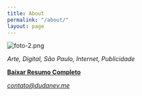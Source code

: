 ```yaml
---
title: About
permalink: "/about/"
layout: page
---
```


![foto-2.png](/uploads/foto-2.png)

*Arte, Digital, São Paulo, Internet, Publicidade*

[**Baixar Resumo Completo**](http://bit.ly/2wtlRIk)

*contato@dudanev.me*